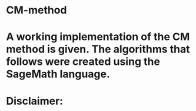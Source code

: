 # CM-method

# A working implementation of the CM method is given. The algorithms that follows were created using the SageMath language. 

# Disclaimer:
